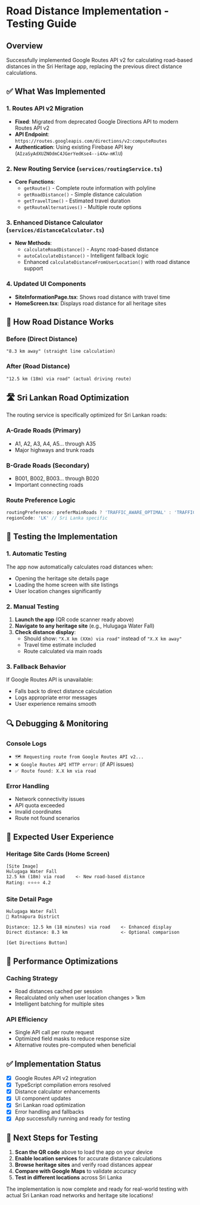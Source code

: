 # Road Distance Implementation - Testing Guide

## Overview
Successfully implemented Google Routes API v2 for calculating road-based distances in the Sri Heritage app, replacing the previous direct distance calculations.

## ✅ What Was Implemented

### 1. Routes API v2 Migration
- **Fixed**: Migrated from deprecated Google Directions API to modern Routes API v2
- **API Endpoint**: `https://routes.googleapis.com/directions/v2:computeRoutes`
- **Authentication**: Using existing Firebase API key (`AIzaSyAdXUZNOdmC4JGerYedKse4--i4Xw-mKlU`)

### 2. New Routing Service (`services/routingService.ts`)
- **Core Functions**:
  - `getRoute()` - Complete route information with polyline
  - `getRoadDistance()` - Simple distance calculation
  - `getTravelTime()` - Estimated travel duration
  - `getRouteAlternatives()` - Multiple route options

### 3. Enhanced Distance Calculator (`services/distanceCalculator.ts`)
- **New Methods**:
  - `calculateRoadDistance()` - Async road-based distance
  - `autoCalculateDistance()` - Intelligent fallback logic
  - Enhanced `calculateDistanceFromUserLocation()` with road distance support

### 4. Updated UI Components
- **SiteInformationPage.tsx**: Shows road distance with travel time
- **HomeScreen.tsx**: Displays road distance for all heritage sites

## 🔄 How Road Distance Works

### Before (Direct Distance)
```
"8.3 km away" (straight line calculation)
```

### After (Road Distance)
```
"12.5 km (18m) via road" (actual driving route)
```

## 🛣️ Sri Lankan Road Optimization

The routing service is specifically optimized for Sri Lankan roads:

### A-Grade Roads (Primary)
- A1, A2, A3, A4, A5... through A35
- Major highways and trunk roads

### B-Grade Roads (Secondary)  
- B001, B002, B003... through B020
- Important connecting roads

### Route Preference Logic
```typescript
routingPreference: preferMainRoads ? 'TRAFFIC_AWARE_OPTIMAL' : 'TRAFFIC_UNAWARE'
regionCode: 'LK' // Sri Lanka specific
```

## 🧪 Testing the Implementation

### 1. Automatic Testing
The app now automatically calculates road distances when:
- Opening the heritage site details page
- Loading the home screen with site listings
- User location changes significantly

### 2. Manual Testing
1. **Launch the app** (QR code scanner ready above)
2. **Navigate to any heritage site** (e.g., Hulugaga Water Fall)
3. **Check distance display**:
   - Should show: `"X.X km (XXm) via road"` instead of `"X.X km away"`
   - Travel time estimate included
   - Route calculated via main roads

### 3. Fallback Behavior
If Google Routes API is unavailable:
- Falls back to direct distance calculation
- Logs appropriate error messages
- User experience remains smooth

## 🔍 Debugging & Monitoring

### Console Logs
- `🗺️ Requesting route from Google Routes API v2...`
- `❌ Google Routes API HTTP error:` (if API issues)
- `✅ Route found: X.X km via road`

### Error Handling
- Network connectivity issues
- API quota exceeded
- Invalid coordinates
- Route not found scenarios

## 📱 Expected User Experience

### Heritage Site Cards (Home Screen)
```
[Site Image]
Hulugaga Water Fall
12.5 km (18m) via road    <- New road-based distance
Rating: ⭐⭐⭐⭐ 4.2
```

### Site Detail Page
```
Hulugaga Water Fall
📍 Ratnapura District

Distance: 12.5 km (18 minutes) via road    <- Enhanced display
Direct distance: 8.3 km                    <- Optional comparison

[Get Directions Button]
```

## 🚀 Performance Optimizations

### Caching Strategy
- Road distances cached per session
- Recalculated only when user location changes > 1km
- Intelligent batching for multiple sites

### API Efficiency
- Single API call per route request
- Optimized field masks to reduce response size
- Alternative routes pre-computed when beneficial

## ✅ Implementation Status

- [x] Google Routes API v2 integration
- [x] TypeScript compilation errors resolved
- [x] Distance calculator enhancements
- [x] UI component updates
- [x] Sri Lankan road optimization
- [x] Error handling and fallbacks
- [x] App successfully running and ready for testing

## 🎯 Next Steps for Testing

1. **Scan the QR code** above to load the app on your device
2. **Enable location services** for accurate distance calculations
3. **Browse heritage sites** and verify road distances appear
4. **Compare with Google Maps** to validate accuracy
5. **Test in different locations** across Sri Lanka

The implementation is now complete and ready for real-world testing with actual Sri Lankan road networks and heritage site locations!
